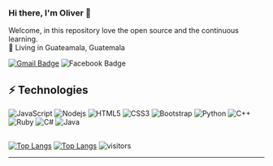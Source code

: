 ### Hi there, I'm Oliver 👋
Welcome, in this repository love the open source and the continuous learning.
<br>
📌  Living in Guateamala, Guatemala
</p>


[![Gmail Badge](https://img.shields.io/badge/-olstertecn597@gmail.com-c14438?style=flat-square&logo=Gmail&logoColor=white&link=mailto:olstertecn597@gmail.com)](mailto:olstertecn597@gmail.com)
![Facebook Badge](https://img.shields.io/badge/-@oliver.davila.186-00acee?style=flat&logo=Facebook&logoColor=white)
## ⚡ Technologies

![JavaScript](https://img.shields.io/badge/-JavaScript-black?style=flat-square&logo=javascript)
![Nodejs](https://img.shields.io/badge/-Nodejs-black?style=flat-square&logo=Node.js)
![HTML5](https://img.shields.io/badge/-HTML5-E34F26?style=flat-square&logo=html5&logoColor=white)
![CSS3](https://img.shields.io/badge/-CSS3-1572B6?style=flat-square&logo=css3)
![Bootstrap](https://img.shields.io/badge/-Bootstrap-563D7C?style=flat-square&logo=bootstrap)
![Python](https://img.shields.io/badge/-Python-181717?style=flat-square&logo=python)
![C++](https://img.shields.io/badge/-C++-181717?style=flat-square&logo=c++)
![Ruby](https://img.shields.io/badge/-Ruby-181717?style=flat-square&logo=ruby)
![C#](https://img.shields.io/badge/-csharp-181717?style=flat-square&logo=csharp)
![Java](https://img.shields.io/badge/-Java-181717?style=flat-square&logo=Java)

## 
[![Top Langs](https://github-readme-stats.vercel.app/api/top-langs/?username=Olstertecn11&layout=compact)](https://github.com/Olstertecn11/github-readme-stats)
[![Top Langs](https://github-readme-stats.vercel.app/api/top-langs/?username=Olstertecn11&langs_count=8)](https://github.com/anuraghazra/github-readme-stats)
![visitors](https://visitor-badge.glitch.me/badge?page_id=Olstertecn11)

<hr>
